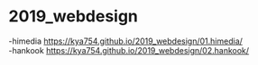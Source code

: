 # 2019_webdesign
-himedia https://kya754.github.io/2019_webdesign/01.himedia/ <br>
-hankook https://kya754.github.io/2019_webdesign/02.hankook/
